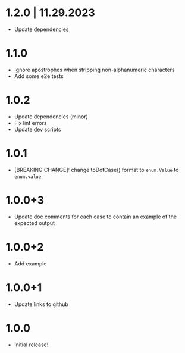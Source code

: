 # 1.2.0 | 11.29.2023

- Update dependencies

# 1.1.0

- Ignore apostrophes when stripping non-alphanumeric characters
- Add some e2e tests

# 1.0.2

- Update dependencies (minor)
- Fix lint errors
- Update dev scripts

# 1.0.1

- [BREAKING CHANGE]: change toDotCase() format to `enum.Value` to `enum.value`

# 1.0.0+3

- Update doc comments for each case to contain an example of the expected output

# 1.0.0+2

- Add example

# 1.0.0+1

- Update links to github

# 1.0.0

- Initial release!
